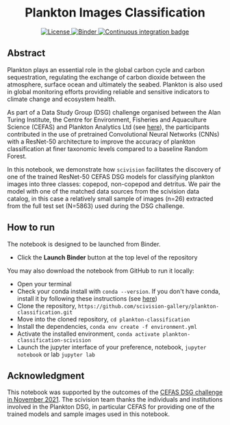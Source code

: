 <div align="center">
    <h1>Plankton Images Classification</h1>
</div>

<p align="center">
    <a href="https://github.com/scivision-gallery/plankton-classification/blob/main/LICENSE">
        <img alt="License" src="https://img.shields.io/badge/License-MIT-yellow.svg">
    </a>
    <a href="https://mybinder.org/v2/gh/scivision-gallery/plankton-classification.git/main?labpath=plankton_classification_cefas.ipynb">
        <img alt="Binder" src="https://mybinder.org/badge_logo.svg">
    </a>
    <a href="https://github.com/scivision-gallery/plankton-classification/workflows/ci/badge.svg">
        <img alt="Continuous integration badge" src="https://github.com/scivision-gallery/plankton-classification/workflows/ci/badge.svg">
    </a>
    <br/>
</p>

## Abstract
Plankton plays an essential role in the global carbon cycle and carbon sequestration, regulating the exchange of carbon dioxide between the atmosphere, surface ocean and ultimately the seabed. Plankton is also used in global monitoring efforts providing reliable and sensitive indicators to climate change and ecosystem health.

As part of a Data Study Group (DSG) challenge organised between the Alan Turing Institute, the Centre for Environment, Fisheries and Aquaculture Science (CEFAS) and Plankton Analytics Ltd (see [here](https://www.turing.ac.uk/events/data-study-group-november-2021)), the participants contributed in the use of pretrained Convolutional Neural Networks (CNNs) with a ResNet-50 architecture to improve the accuracy of plankton classification at finer taxonomic levels compared to a baseline Random Forest.

In this notebook, we demonstrate how `scivision` facilitates the discovery of one of the trained ResNet-50 CEFAS DSG models for classifying plankton images into three classes: copepod, non-copepod and detritus. We pair the model with one of the matched data sources from the scivision data catalog, in this case a relatively small sample of images (n=26) extracted from the full test set (N=5863) used during the DSG challenge.

## How to run

The notebook is designed to be launched from Binder.
* Click the **Launch Binder** button at the top level of the repository

You may also download the notebook from GitHub to run it locally:
* Open your terminal
* Check your conda install with `conda --version`. If you don't have conda, install it by following these instructions (see [here](https://docs.conda.io/en/latest/miniconda.html))
* Clone the repository, `https://github.com/scivision-gallery/plankton-classification.git` 
* Move into the cloned repository, `cd plankton-classification`
* Install the dependencies, `conda env create -f environment.yml`
* Activate the installed environment, `conda activate plankton-classification-scivision`
* Launch the jupyter interface of your preference, notebook, `jupyter notebook` or lab `jupyter lab`

## Acknowledgment 
This notebook was supported by the outcomes of the [CEFAS DSG challenge in November 2021](https://www.turing.ac.uk/events/data-study-group-november-2021). The scivision team thanks the individuals and institutions involved in the Plankton DSG, in particular CEFAS for providing one of the trained models and sample images used in this notebook.
